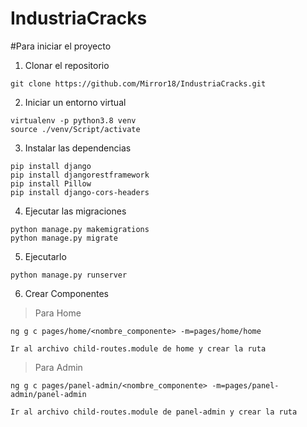 # IndustriaCracks

#Para iniciar el proyecto
1. Clonar el repositorio
```
git clone https://github.com/Mirror18/IndustriaCracks.git

```

2. Iniciar un entorno virtual
```
virtualenv -p python3.8 venv
source ./venv/Script/activate

```

3. Instalar las dependencias 
```
pip install django
pip install djangorestframework
pip install Pillow
pip install django-cors-headers
```
4. Ejecutar las migraciones
```
python manage.py makemigrations
python manage.py migrate

```
5. Ejecutarlo 
```
python manage.py runserver

```

6. Crear Componentes 
>Para Home
```
ng g c pages/home/<nombre_componente> -m=pages/home/home

Ir al archivo child-routes.module de home y crear la ruta

```

>Para Admin
```
ng g c pages/panel-admin/<nombre_componente> -m=pages/panel-admin/panel-admin

Ir al archivo child-routes.module de panel-admin y crear la ruta

```

